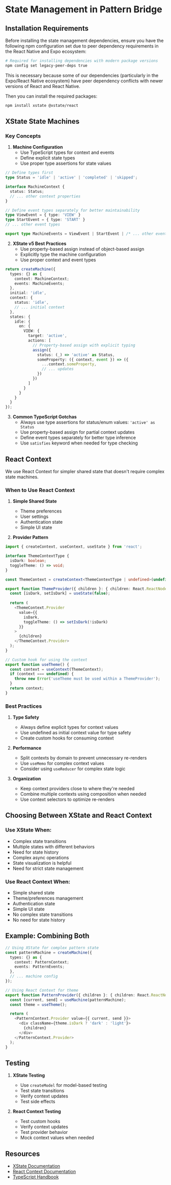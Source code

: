 # State Management in Pattern Bridge

## Installation Requirements

Before installing the state management dependencies, ensure you have the following npm configuration set due to peer dependency requirements in the React Native and Expo ecosystem:

```bash
# Required for installing dependencies with modern package versions
npm config set legacy-peer-deps true
```

This is necessary because some of our dependencies (particularly in the Expo/React Native ecosystem) have peer dependency conflicts with newer versions of React and React Native.

Then you can install the required packages:

```bash
npm install xstate @xstate/react
```

## XState State Machines

### Key Concepts

1. **Machine Configuration**
   - Use TypeScript types for context and events
   - Define explicit state types
   - Use proper type assertions for state values

```typescript
// Define types first
type Status = 'idle' | 'active' | 'completed' | 'skipped';

interface MachineContext {
  status: Status;
  // ... other context properties
}

// Define event types separately for better maintainability
type ViewEvent = { type: 'VIEW' }
type StartEvent = { type: 'START' }
// ... other event types

export type MachineEvents = ViewEvent | StartEvent | /* ... other events */;
```

2. **XState v5 Best Practices**
   - Use property-based assign instead of object-based assign
   - Explicitly type the machine configuration
   - Use proper context and event types

```typescript
return createMachine({
  types: {} as {
    context: MachineContext;
    events: MachineEvents;
  },
  initial: 'idle',
  context: {
    status: 'idle',
    // ... initial context
  },
  states: {
    idle: {
      on: {
        VIEW: {
          target: 'active',
          actions: [
            // Property-based assign with explicit typing
            assign({
              status: (_) => 'active' as Status,
              someProperty: ({ context, event }) => ({
                ...context.someProperty,
                // ... updates
              })
            })
          ]
        }
      }
    }
  }
});
```

3. **Common TypeScript Gotchas**
   - Always use type assertions for status/enum values: `'active' as Status`
   - Use property-based assign for partial context updates
   - Define event types separately for better type inference
   - Use `satisfies` keyword when needed for type checking

## React Context

We use React Context for simpler shared state that doesn't require complex state machines.

### When to Use React Context

1. **Simple Shared State**
   - Theme preferences
   - User settings
   - Authentication state
   - Simple UI state

2. **Provider Pattern**
```typescript
import { createContext, useContext, useState } from 'react';

interface ThemeContextType {
  isDark: boolean;
  toggleTheme: () => void;
}

const ThemeContext = createContext<ThemeContextType | undefined>(undefined);

export function ThemeProvider({ children }: { children: React.ReactNode }) {
  const [isDark, setIsDark] = useState(false);
  
  return (
    <ThemeContext.Provider 
      value={{
        isDark,
        toggleTheme: () => setIsDark(!isDark)
      }}
    >
      {children}
    </ThemeContext.Provider>
  );
}

// Custom hook for using the context
export function useTheme() {
  const context = useContext(ThemeContext);
  if (context === undefined) {
    throw new Error('useTheme must be used within a ThemeProvider');
  }
  return context;
}
```

### Best Practices

1. **Type Safety**
   - Always define explicit types for context values
   - Use undefined as initial context value for type safety
   - Create custom hooks for consuming context

2. **Performance**
   - Split contexts by domain to prevent unnecessary re-renders
   - Use `useMemo` for complex context values
   - Consider using `useReducer` for complex state logic

3. **Organization**
   - Keep context providers close to where they're needed
   - Combine multiple contexts using composition when needed
   - Use context selectors to optimize re-renders

## Choosing Between XState and React Context

### Use XState When:
- Complex state transitions
- Multiple states with different behaviors
- Need for state history
- Complex async operations
- State visualization is helpful
- Need for strict state management

### Use React Context When:
- Simple shared state
- Theme/preferences management
- Authentication state
- Simple UI state
- No complex state transitions
- No need for state history

## Example: Combining Both

```typescript
// Using XState for complex pattern state
const patternMachine = createMachine({
  types: {} as {
    context: PatternContext;
    events: PatternEvents;
  },
  // ... machine config
});

// Using React Context for theme
export function PatternProvider({ children }: { children: React.ReactNode }) {
  const [current, send] = useMachine(patternMachine);
  const theme = useTheme();

  return (
    <PatternContext.Provider value={{ current, send }}>
      <div className={theme.isDark ? 'dark' : 'light'}>
        {children}
      </div>
    </PatternContext.Provider>
  );
}
```

## Testing

1. **XState Testing**
   - Use `createModel` for model-based testing
   - Test state transitions
   - Verify context updates
   - Test side effects

2. **React Context Testing**
   - Test custom hooks
   - Verify context updates
   - Test provider behavior
   - Mock context values when needed

## Resources

- [XState Documentation](https://xstate.js.org/docs/)
- [React Context Documentation](https://react.dev/reference/react/createContext)
- [TypeScript Handbook](https://www.typescriptlang.org/docs/handbook/intro.html)
